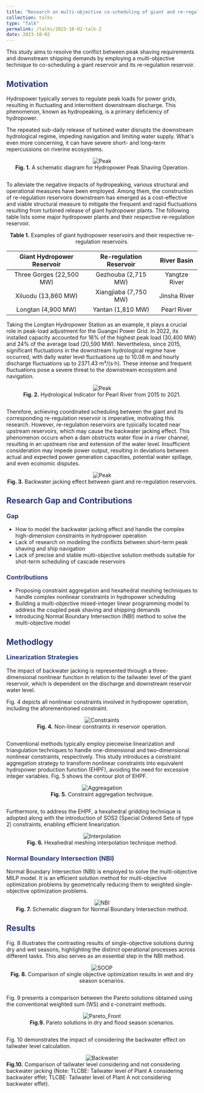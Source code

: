 ```yaml
---
title: "Research on multi-objective co-scheduling of giant and re-regulation reservoirs"
collection: talks
type: "Talk"
permalink: /talks/2023-10-02-talk-2
date: 2023-10-02
---
```


This study aims to resolve the conflict between peak shaving requirements and downstream shipping demands by employing a multi-objective technique to co-scheduling a giant reservoir and its re-regulation reservoir.

<h2 style="color: #24367d;">Motivation</h2>

Hydropower typically serves to regulate peak loads for power grids, resulting in fluctuating and intermittent downstream discharge. This phenomenon, known as hydropeaking, is a primary deficiency of hydropower. 

The repeated sub-daily release of turbined water disrupts the downstream hydrological regime, impeding navigation and limiting water supply. What's even more concerning, it can have severe short- and long-term repercussions on riverine ecosystems.

<div style="text-align: center;">
  <img src="http://prelude0324.github.io/academic_pages/images/research_4_fig_1.png#pic_center" alt="Peak" style="max-width: 50%; height: auto;" />
</div>


<div style="text-align: center; margin-bottom: 2em">
<b>Fig. 1.</b> A schematic diagram for Hydropower Peak Shaving Operation.
</div>

To alleviate the negative impacts of hydropeaking, various structural and operational measures have been employed. Among them, the construction of re-regulation reservoirs downstream has emerged as a cost-effective and viable structural measure to mitigate the frequent and rapid fluctuations resulting from turbined release of giant hydropower plants. The following table lists some major hydropower plants and their respective re-regulation reservoir.

<div style="text-align: center;">
<b>Table 1.</b> Examples of giant hydropower reservoirs and their respective re-regulation reservoirs.
</div>


| Giant Hydropower Reservoir | Re-regulation Reservoir |  River Basin  |
| :------------------------: | :---------------------: | :-----------: |
|  Three Gorges (22,500 MW)  |   Gezhouba (2,715 MW)   | Yangtze River |
|    Xiluodu (13,860 MW)     |  Xiangjiaba (7,750 MW)  | Jinsha River  |
|    Longtan   (4,900 MW)    |    Yantan (1,810 MW)    |  Pearl River  |

Taking the Longtan Hydropower Station as an example, it plays a crucial role in peak-load adjustment for the Guangxi Power Grid. In 2022, its installed capacity accounted for 16% of the highest peak load (30,400 MW) and 24% of the average load (20,590 MW). Nevertheless, since 2015, significant fluctuations in the downstream hydrological regime have occurred, with daily water level fluctuations up to 10.08 m and hourly discharge fluctuations up to 2371.43 m³/(s·h). These intense and frequent fluctuations pose a severe threat to the downstream ecosystem and navigation. 

<div style="text-align: center;">
  <img src="http://prelude0324.github.io/academic_pages/images/research_4_fig_3.png#pic_center" alt="Peak" style="max-width: 100%; height: auto;" />
</div>
<div style="text-align: center; margin-bottom: 2em">
<b>Fig. 2.</b> Hydrological Indicator for Pearl River from 2015 to 2021.
</div>

Therefore, achieving coordinated scheduling between the giant and its corresponding re-regulation reservoir is imperative, motivating this research. However, re-regulation reservoirs are typically located near upstream reservoirs, which may cause the backwater jacking effect. This phenomenon occurs when a dam obstructs water flow in a river channel, resulting in an upstream rise and extension of the water level. Insufficient consideration may impede power output, resulting in deviations between actual and expected power generation capacities, potential water spillage, and even economic disputes.

<div style="text-align: center;">
  <img src="http://prelude0324.github.io/academic_pages/images/research_4_fig_2.png#pic_center" alt="Peak" style="max-width: 50%; height: auto;" />
</div>


<div style="text-align: center;">
<b>Fig. 3.</b> Backwater jacking effect between giant and re-regulation reservoirs.
</div>

<h2 style="color: #24367d;">Research Gap and Contributions</h2>

<h3 style="margin-top: 0; color: #24367d;">Gap</h3>

- How to model the backwater jacking effect and handle the complex high-dimension constraints in hydropower operation
- Lack of research on modeling the conflicts between short-term peak shaving and ship navigation
- Lack of precise and stable multi-objective solution methods suitable for shot-term scheduling of cascade reservoirs

<h3 style="color: #24367d;">Contributions</h3>

- Proposing constraint aggregation and hexahedral meshing techniques to handle complex nonlinear constraints in hydropower scheduling
- Building a multi-objective mixed-integer linear programming model to address the coupled peak shaving and shipping demands
- Introducing Normal Boundary Intersection (NBI) method to solve the multi-objective model

<h2 style="color: #24367d;">Methodlogy</h2>

<h3 style="margin-top: 0; color: #24367d;">Linearization Strategies </h3>

The impact of backwater jacking is represented through a three-dimensional nonlinear function in relation to the tailwater level of the giant reservoir, which is dependent on the discharge and downstream reservoir water level.

Fig. 4 depicts all nonlinear constraints involved in hydropower operation, including the aforementioned constraint.

<div style="text-align: center;">
  <img src="http://prelude0324.github.io/academic_pages/images/research_4_fig_7.png#pic_center" alt="Constraints" style="max-width: 50%; height: auto;" />
</div>
<div style="text-align: center; margin-bottom: 2em">
<b>Fig. 4.</b> Non-linear constraints in reservoir operation.
</div>


Conventional methods typically employ piecewise linearization and triangulation techniques to handle one-dimensional and two-dimensional nonlinear constraints, respectively. This study introduces a constraint aggregation strategy to transform nonlinear constraints into equivalent hydropower production function (EHPF), avoiding the need for excessive integer variables. Fig. 5 shows the contour plot of EHPF.

<div style="text-align: center;">
  <img src="http://prelude0324.github.io/academic_pages/images/research_4_fig_4.png#pic_center" alt="Aggreagation" style="max-width: 50%; height: auto;" />
</div>


<div style="text-align: center; margin-bottom: 2em">
<b>Fig. 5.</b> Constraint aggregation technique.
</div>

Furthermore, to address the EHPF, a hexahedral gridding technique is adopted along with the introduction of SOS2 (Special Ordered Sets of type 2) constraints, enabling efficient linearization.

<div style="text-align: center;">
  <img src="http://prelude0324.github.io/academic_pages/images/research_4_fig_5.png#pic_center" alt="Interpolation" style="max-width: 80%; height: auto;" />
</div>
<div style="text-align: center;">
<b>Fig. 6.</b> Hexahedral meshing interpolation technique method.
</div>
<h3 style="color: #24367d;">Normal Boundary Intersection (NBI)</h3>

Normal Boundary Intersection (NBI) is employed to solve the multi-objective MILP model. It is an efficient solution method for multi-objective optimization problems by geometrically reducing them to weighted single-objective optimization problems.

<div style="text-align: center;">
  <img src="http://prelude0324.github.io/academic_pages/images/research_4_fig_6.png#pic_center" alt="NBI" style="max-width: 50%; height: auto;" />
</div>
<div style="text-align: center;">
<b>Fig. 7.</b> Schematic diagram for Normal Boundary Intersection method.
</div>




<h2 style="color: #24367d;">Results</h2>

Fig. 8 illustrates the contrasting results of single-objective solutions during dry and wet seasons, highlighting the distinct operational processes across different tasks. This also serves as an essential step in the NBI method.

<div style="text-align: center;">
  <img src="http://prelude0324.github.io/academic_pages/images/research_4_fig_8.png#pic_center" alt="SOOP" style="max-width: 100%; height: auto;" />
</div>


<div style="text-align: center; margin-bottom: 2em">
<b>Fig. 8.</b> Comparison of single objective optimization results in wet and dry season scenarios.
</div>


Fig. 9 presents a comparison between the Pareto solutions obtained using the conventional weighted sum (WS) and ε-constraint methods.

<div style="text-align: center;">
  <img src="http://prelude0324.github.io/academic_pages/images/research_4_fig_9.png#pic_center" alt="Pareto_Front" style="max-width: 50%; height: auto;" />
</div>


<div style="text-align: center; margin-bottom: 2em">
<b>Fig.9.</b> Pareto solutions in dry and flood season scenarios.
</div>


Fig. 10 demonstrates the impact of considering the backwater effect on tailwater level calculation.

<div style="text-align: center;">
  <img src="http://prelude0324.github.io/academic_pages/images/research_4_fig_10.png#pic_center" alt="Backwater" style="max-width: 100%; height: auto;" />
</div>





<div style="text-align: left;">
<b>Fig.10.</b> Comparison of tailwater level considering and not considering backwater jacking (Note: TLCBE: Tailwater level of Plant A considering backwater effet; TLCBE: Tailwater level of Plant A not considering backwater effet).
</div><br/>
